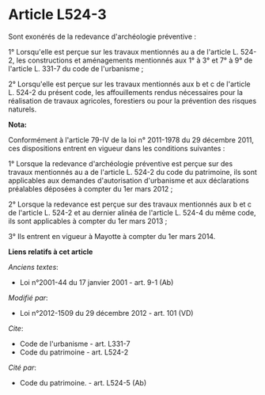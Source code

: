# Article L524-3

Sont exonérés de la redevance d'archéologie préventive :

1° Lorsqu'elle est perçue sur les travaux mentionnés au a de l'article L. 524-2, les constructions et aménagements mentionnés
aux 1° à 3° et 7° à 9° de l'article L. 331-7 du code de l'urbanisme ;

2° Lorsqu'elle est perçue sur les travaux mentionnés aux b et c de l'article L. 524-2 du présent code, les affouillements
rendus nécessaires pour la réalisation de travaux agricoles, forestiers ou pour la prévention des risques naturels.

**Nota:**

Conformément à l'article 79-IV de la loi n° 2011-1978 du 29 décembre 2011, ces dispositions entrent en vigueur dans les
conditions suivantes : 

1° Lorsque la redevance d'archéologie préventive est perçue sur des travaux mentionnés au a de l'article L. 524-2 du code du
patrimoine, ils sont applicables aux demandes d'autorisation d'urbanisme et aux déclarations préalables déposées à compter du
1er mars 2012 ; 

2° Lorsque la redevance est perçue sur des travaux mentionnés aux b et c de l'article L. 524-2 et au dernier alinéa de
l'article L. 524-4 du même code, ils sont applicables à compter du 1er mars 2013 ; 

3° Ils entrent en vigueur à Mayotte à compter du 1er mars 2014.

**Liens relatifs à cet article**

_Anciens textes_:

  - Loi n°2001-44 du 17 janvier 2001 - art. 9-1 (Ab)

_Modifié par_:

  - Loi n°2012-1509 du 29 décembre 2012 - art. 101 (VD)

_Cite_:

  - Code de l'urbanisme - art. L331-7
  - Code du patrimoine - art. L524-2

_Cité par_:

  - Code du patrimoine. - art. L524-5 (Ab)
